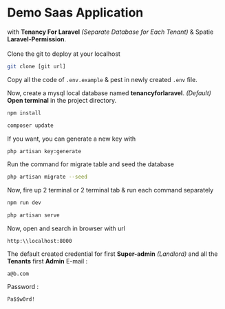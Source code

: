 # Demo Saas Application

with **Tenancy For Laravel** *(Separate Database for Each Tenant)* & Spatie **Laravel-Permission**.
<br><br>
Clone the git to deploy at your localhost 
```bash
git clone [git url]
```
Copy all the code of `.env.example` & pest in newly created `.env` file. 

Now, create a mysql local database named **tenancyforlaravel**. *(Default)*
**Open terminal** in the project directory.
```bash
npm install
```
```bash
composer update
```
If you want, you can generate a new key with 
```bash
php artisan key:generate
```
Run the command for migrate table and seed the database
```bash
php artisan migrate --seed
```
Now, fire up 2 terminal or 2 terminal tab & run each command separately 
```bash
npm run dev
```
```bash
php artisan serve
```
Now, open and search in browser with url
```
http:\\localhost:8000
```
The default created credential for first **Super-admin** *(Landlord)* and all the **Tenants** first **Admin** 
E-mail :
```mail
a@b.com
```
Password :
```text
Pa$$w0rd!
```

